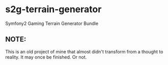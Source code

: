 s2g-terrain-generator
=====================

Symfony2 Gaming Terrain Generator Bundle


NOTE:
-----

This is an old project of mine that almost didn't transform from a thought to reality. It may once be finished. Or not.
